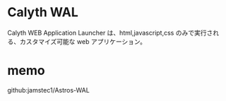 # Calyth WAL

Calyth WEB Application Launcher は、html,javascript,css のみで実行される、カスタマイズ可能な web アプリケーション。

# memo

github:jamstec1/Astros-WAL
